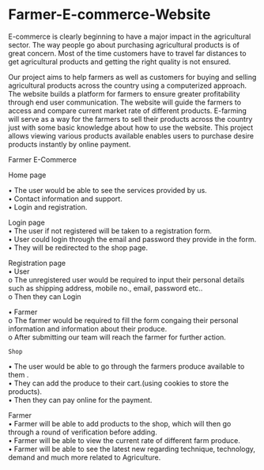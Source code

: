 # Farmer-E-commerce-Website

E-commerce is clearly beginning to have a major impact in the agricultural sector. The way people go about purchasing agricultural products is of great concern. Most of the time customers have to travel far distances to get agricultural products and getting the right quality is not ensured.     

Our project aims to help farmers as well as customers for buying and selling agricultural products across the country using a computerized approach. The website builds a platform for farmers to ensure greater profitability through end user communication. The website will guide the farmers to access and compare current market rate of different products.  E-farming will serve as a way for the farmers to sell their products across the country just with some basic knowledge about how to use the website. This project allows viewing various products available enables users to purchase desire products instantly by online payment.    

Farmer E-Commerce  

Home page  
	
•	The user would be able to see the services provided by us.  
•	Contact information and support.  
•	Login and registration.  

Login page  
•	The user if not registered will be taken to a registration form.  
•	User could login through the email and password they provide in the form.  
•	They will be redirected to the shop page.  

Registration page    
•	User   
  o	The unregistered user would be required to input their personal details such as shipping address, mobile no., email, password etc..   
  o	Then they can Login   
     
•	Farmer   
  o	The farmer would be required to fill the form congaing their personal information and information about their produce.   
  o	After submitting our team will reach the farmer for further action.       


	Shop   
•	The user would be able to go through the farmers produce available to them .   
•	They can add the produce to their cart.(using cookies to store the products).   
•	Then they can pay online for the payment.    

Farmer    
•	Farmer will be able to add products to the shop, which will then go through a round of verification before adding.   
•	Farmer will be able to view the current rate of different farm produce.    
•	Farmer will be able to see the latest new regarding technique, technology, demand and much more related to Agriculture.   


